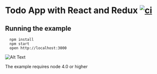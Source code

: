 # Todo App with React and Redux [![ci](https://github.com/bahmutov/todo-react-redux/actions/workflows/ci.yml/badge.svg?branch=main)](https://github.com/bahmutov/todo-react-redux/actions/workflows/ci.yml)

## Running the example

```
  npm install
  npm start
  open http://localhost:3000
```

![Alt Text](https://media.giphy.com/media/nNr69lhyTr7z6xgZBD/giphy.gif)

The example requires node 4.0 or higher
